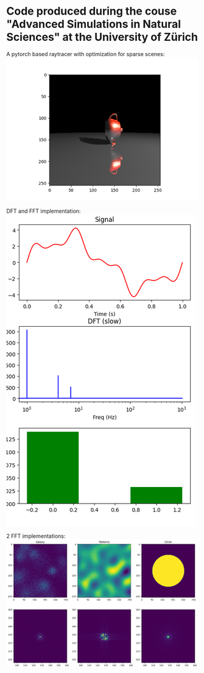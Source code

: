 # Code produced during the couse "Advanced Simulations in Natural Sciences" at the University of Zürich

A pytorch based raytracer with optimization for sparse scenes:
![teapot](raytracing/teapot.png)

DFT and FFT implementation:  
![dft](fft/fft.png)

2 FFT implementations:  
![fft](fft/fft2d.png)